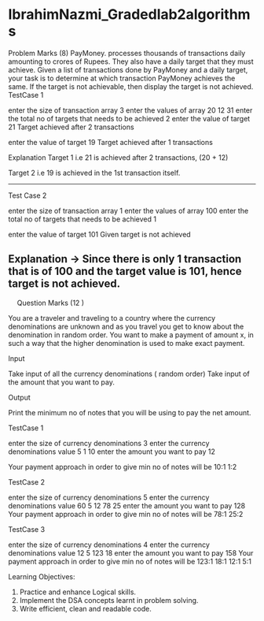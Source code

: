 # IbrahimNazmi_Gradedlab2algorithms

Problem                                                                                        Marks (8)
PayMoney. processes thousands of transactions daily amounting to crores of Rupees. They also have a daily target that they must achieve. Given a list of transactions done by PayMoney and a daily target, your task is to determine at which transaction PayMoney achieves the same. If the target is not achievable, then display the target is not achieved.
TestCase 1

enter the size of transaction array
3
enter the values of array
20 12 31
enter the total no of targets that needs to be achieved
2
enter the value of target
21
Target achieved after 2 transactions 

enter the value of target
19
Target achieved after 1 transactions 

Explanation
Target 1 i.e 21 is achieved after 2 transactions, (20 + 12)

Target 2 i.e 19 is achieved in the 1st transaction itself.


-------------------------------------------------------

Test Case 2

enter the size of transaction array
1
enter the values of array
100
enter the total no of targets that needs to be achieved
1

enter the value of target
101
 Given target is not achieved 

Explanation → Since there is only 1 transaction that is of 100 and the target value is 101, hence target is not achieved.
-----------------------------------------------------------------------------------------------------------

 
Question                                                                                              Marks (12 ) 

You are a traveler and traveling to a country where the currency denominations are unknown and as you travel you get to know about the denomination in random order.
You want to make a payment of amount x, in such a way that the higher denomination is used to make exact payment.


Input

Take input of all the currency denominations ( random order)
Take input of the amount that you want to pay.

Output

Print the minimum no of notes that you will be using to pay the net amount.








TestCase 1

enter the size of currency denominations 
3
enter the currency denominations value
5
1
10
enter the amount you want to pay
12

Your payment approach in order to give min no of notes will be
10:1
1:2


TestCase 2

enter the size of currency denominations 
5
enter the currency denominations value
60
5
12
78
25
enter the amount you want to pay
128
Your payment approach in order to give min no of notes will be
78:1
25:2


TestCase 3

enter the size of currency denominations 
4
enter the currency denominations value
12
5
123
18
enter the amount you want to pay
158
Your payment approach in order to give min no of notes will be
123:1
18:1
12:1
5:1


Learning Objectives:
1.	Practice and enhance Logical skills.
2.	Implement the DSA concepts learnt in problem solving.
3.	Write efficient, clean and readable code.

